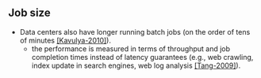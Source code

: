 ## Job size
- Data centers also have longer running batch jobs (on the order of tens of minutes [[Kavulya-2010]](http://ieeexplore.ieee.org/xpls/abs_all.jsp?arnumber=5493490&tag=1)).
  - the performance is measured in terms of throughput and job completion times instead of latency guarantees (e.g., web crawling, index update in search engines, web log analysis [[Tang-2009]](http://dl.acm.org/citation.cfm?id=1855834)).

